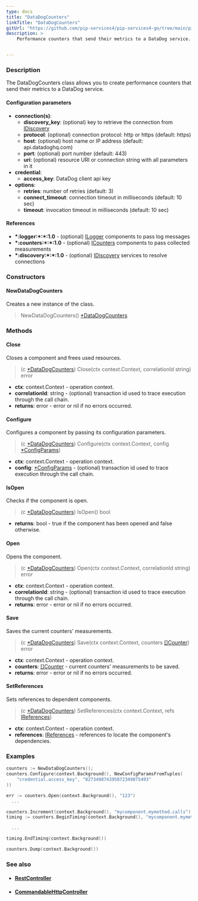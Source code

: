 ```yaml
---
type: docs
title: "DataDogCounters"
linkTitle: "DataDogCounters"
gitUrl: "https://github.com/pip-services4/pip-services4-go/tree/main/pip-services4-datadog-go"
description: >
    Performance counters that send their metrics to a DataDog service.


---
```


### Description
The DataDogCounters class allows you to create performance counters that send their metrics to a DataDog service.


#### Configuration parameters

- **connection(s)**:           
  - **discovery_key**: (optional) key to retrieve the connection from [IDiscovery](../../../config/connect/idiscovery)
  - **protocol**: (optional) connection protocol: http or https (default: https)
  - **host**: (optional) host name or IP address (default: api.datadoghq.com)
  - **port**: (optional) port number (default: 443)
  - **uri**: (optional) resource URI or connection string with all parameters in it
- **credential**:
  - **access_key**: DataDog client api key
- **options**:
  - **retries**: number of retries (default: 3)
  - **connect_timeout**: connection timeout in milliseconds (default: 10 sec)
  - **timeout**: invocation timeout in milliseconds (default: 10 sec)


#### References

- **\*:logger:\*:\*:1.0** - (optional) [ILogger](../../../observability/log/ilogger) components to pass log messages
- **\*:counters:\*:\*:1.0** - (optional) [ICounters](../../../observability/count/icounters) components to pass collected measurements
- **\*:discovery:\*:\*:1.0** - (optional) [IDiscovery](../../../config/connect/idiscovery) services to resolve connections

### Constructors

#### NewDataDogCounters
Creates a new instance of the class.

> NewDataDogCounters() [*DataDogCounters]()


### Methods

#### Close
Closes a component and frees used resources.

> (c [*DataDogCounters]()) Close(ctx context.Context, correlationId string) error

- **ctx**: context.Context - operation context.
- **correlationId**: string - (optional) transaction id used to trace execution through the call chain.
- **returns**: error - error or nil if no errors occurred.

#### Configure
Configures a component by passing its configuration parameters.

> (c [*DataDogCounters]()) Configure(ctx context.Context, config [*ConfigParams](../../../components/config/config_params))

- **ctx**: context.Context - operation context.
- **config**: [*ConfigParams](../../../components/config/config_params) - (optional) transaction id used to trace execution through the call chain.

#### IsOpen
Checks if the component is open.

> (c [*DataDogCounters]()) IsOpen() bool

- **returns**: bool - true if the component has been opened and false otherwise.


#### Open
Opens the component.

> (c [*DataDogCounters]()) Open(ctx context.Context, correlationId string) error

- **ctx**: context.Context - operation context.
- **correlationId**: string - (optional) transaction id used to trace execution through the call chain.
- **returns**: error - error or nil if no errors occurred.


#### Save
Saves the current counters' measurements.

> (c [*DataDogCounters]()) Save(ctx context.Context, counters [[]Counter](../../../observability/count/counter)) error

- **ctx**: context.Context - operation context.
- **counters**: [[]Counter](../../../observability/count/counter) - current counters' measurements to be saved.
- **returns**: error - error or nil if no errors occurred.


#### SetReferences
Sets references to dependent components.

> (c [*DataDogCounters]()) SetReferences(ctx context.Context, refs [IReferences](../../../components/refer/ireferences))

- **ctx**: context.Context - operation context.
- **references**: [IReferences](../../../components/refer/ireferences) - references to locate the component's dependencies.


### Examples

```go
counters := NewDataDogCounters();
counters.Configure(context.Background(), NewConfigParamsFromTuples(
    "credential.access_key", "827349874395872349875493"
))

err := counters.Open(context.Background(), "123")
  ...

counters.Increment(context.Background(), "mycomponent.mymethod.calls")
timing := counters.BeginTiming(context.Background(), "mycomponent.mymethod.exec_time")

  ...

timing.EndTiming(context.Background())

counters.Dump(context.Background())
```


### See also
- #### [RestController](../../../http/controllers/rest_controller)
- #### [CommandableHttpController](../../../http/controllers/commandable_http_controller)

